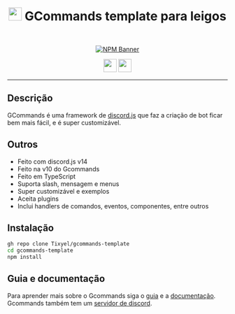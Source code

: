 <div align="center">
    
   # <img src="https://cdn.discordapp.com/avatars/834822955229380619/7d0142158babe0375e7cc633e87c06d4.png" height="30"> GCommands template para leigos
    
  <br />
  <p>
    <a href="https://www.npmjs.com/package/gcommands"><img src="https://nodei.co/npm/gcommands.png?downloads=true&stars=true" alt="NPM Banner"></a>
  </p>
  <p>
    <a href="https://github.com/Garlic-Team/GCommands"><img src="https://img.shields.io/badge/Open-Source-blue?style=for-the-badge" height="30" /></a>
    <img src="https://img.shields.io/badge/Made%20With-TypeScript-red?style=for-the-badge" height="30" />
  </p>
</div>

---

## Descrição
GCommands é uma framework de [discord.js](https://discord.js.org) que faz a criação de bot ficar bem mais fácil, e é super customizável.

## Outros
- Feito com discord.js v14
- Feito na v10 do Gcommands
- Feito em TypeScript
- Suporta slash, mensagem e menus
- Super customizável e exemplos
- Aceita plugins
- Inclui handlers de comandos, eventos, componentes, entre outros


## Instalação
```sh
gh repo clone Tixyel/gcommands-template
cd gcommands-template
npm install 
```

## Guia e documentação
Para aprender mais sobre o Gcommands siga o [guia](https://garlic-team.js.org/guide/) e a [documentação](https://garlic-team.js.org/docs/#/docs/gcommands/stable/general/welcome).  
Gcommands também tem um [servidor de discord](https://discord.gg/AjKJSBbGm2).
